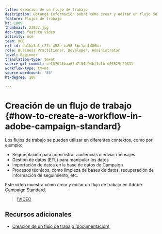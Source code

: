 ```yaml
---
title: Creación de un flujo de trabajo
description: Obtenga información sobre cómo crear y editar un flujo de trabajo.
feature: Flujos de trabajo
kt: 1809
thumbnail: 23937.jpg
doc-type: feature video
activity: use
team: DOC
exl-id: da1ba3a1-c27c-458e-ba96-5bc1aef486ba
role: Business Practitioner, Developer, Administrator
level: Beginner
translation-type: tm+mt
source-git-commit: ce167645baa65a7f54b94bf1c1bfd07829c29331
workflow-type: tm+mt
source-wordcount: '83'
ht-degree: 10%

---
```


# Creación de un flujo de trabajo {#how-to-create-a-workflow-in-adobe-campaign-standard}

Los flujos de trabajo se pueden utilizar en diferentes contextos, como por ejemplo:

* Segmentación para administrar audiencias o enviar mensajes
* Gestión de datos (ETL) para manipular los datos
* Importación de datos en la base de datos de Campaign
* Procesos técnicos, como limpieza de bases de datos, recuperación de información de seguimiento, etc.

Este vídeo muestra cómo crear y editar un flujo de trabajo en Adobe Campaign Standard.

>[!VIDEO](https://video.tv.adobe.com/v/23937?quality=12)

## Recursos adicionales

* [Creación de un flujo de trabajo (documentación)](https://experienceleague.adobe.com/docs/campaign-standard/using/managing-processes-and-data/workflow-general-operation/building-a-workflow.html)
